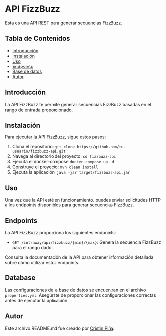 # API FizzBuzz

Esta es una API REST para generar secuencias FizzBuzz.

## Tabla de Contenidos
- [Introducción](#introducción)
- [Instalación](#instalación)
- [Uso](#uso)
- [Endpoints](#endpoints)
- [Base de datos](#Database)
- [Autor](#Autor)

## Introducción

La API FizzBuzz te permite generar secuencias FizzBuzz basadas en el rango de entrada proporcionado.

## Instalación

Para ejecutar la API FizzBuzz, sigue estos pasos:

1. Clona el repositorio: `git clone https://github.com/tu-usuario/fizzbuzz-api.git`
2. Navega al directorio del proyecto: `cd fizzbuzz-api`
3. Ejecuta el docker-compose `docker-compose up -d`
4. Construye el proyecto: `mvn clean install`
5. Ejecuta la aplicación: `java -jar target/fizzbuzz-api.jar`

## Uso

Una vez que la API esté en funcionamiento, puedes enviar solicitudes HTTP a los endpoints disponibles para generar secuencias FizzBuzz.

## Endpoints

La API FizzBuzz proporciona los siguientes endpoints:

- `GET /intraway/api/fizzbuzz/{min}/{max}`: Genera la secuencia FizzBuzz para el rango dado.

Consulta la documentación de la API para obtener información detallada sobre cómo utilizar estos endpoints.

## Database

Las configuraciones de la base de datos se encuentran en el archivo `properties.yml`. Asegúrate de proporcionar las configuraciones correctas antes de ejecutar la aplicación.

## Autor

Este archivo README.md fue creado por [Cristin Piña](https://github.com/CristianEPT).